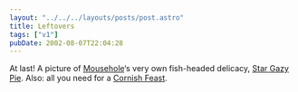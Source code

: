 ```yaml
---
layout: "../../../layouts/posts/post.astro"
title: Leftovers
tags: ["v1"]
pubDate: 2002-08-07T22:04:28
---
```


At last! A picture of [Mousehole][1]&#8216;s very own fish-headed delicacy, [Star Gazy Pie][2]. Also: all you need for a [Cornish Feast][3].

[1]: http://www.cornishlight.co.uk/mousehole.htm "Mousehole: a short guide with pictures by Cornish Light"
[2]: http://members.ozemail.com.au/~jenniew/images/jpeg/stargazypie.jpg "Star Gazy Pie. Yeuch."
[3]: http://members.ozemail.com.au/~jenniew/feast.htm "The Cornish Association of the ACT's Cornish Recipes"
